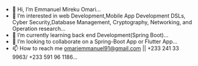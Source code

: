 - 👋 Hi, I’m Emmanuel Mireku Omari...
- 👀 I’m interested in web Development,Mobile App Development DSLs, Cyber Security,Database Management, Cryptography, Networking, and Operation research...
- 🌱 I’m currently learning back end Development(Spring Boot)...
- 💞️ I’m looking to collaborate on a Spring-Boot App or Flutter App...
- 📫 How to reach me omariemmanuel91@gmail.com || +233 241 33 9963/ +233 591 96 1186...

<!---
3ga01/3ga01 is a ✨ special ✨ repository because its `README.md` (this file) appears on your GitHub profile...
You can click the Preview link to take a look at your changes....
--->
